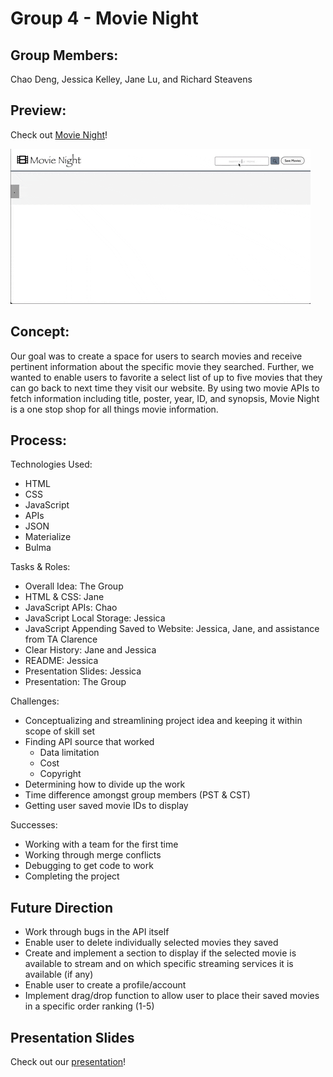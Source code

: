 # Group 4 - Movie Night

## Group Members:

Chao Deng, Jessica Kelley, Jane Lu, and Richard Steavens

## Preview:

Check out [Movie Night](https://xxundeadxxdemon.github.io/movie-night/)!

[![website demo](assets/Images/movie-night.gif)](https://media.giphy.com/media/DkT6g7T64tLEEaTdfu/giphy.gif)

## Concept:

Our goal was to create a space for users to search movies and receive pertinent information about the specific movie they searched. Further, we wanted to enable users to favorite a select list of up to five movies that they can go back to next time they visit our website. By using two movie APIs to fetch information including title, poster, year, ID, and synopsis, Movie Night is a one stop shop for all things movie information.

## Process:

Technologies Used:

- HTML
- CSS
- JavaScript
- APIs
- JSON
- Materialize
- Bulma

Tasks & Roles:

- Overall Idea: The Group
- HTML & CSS: Jane
- JavaScript APIs: Chao
- JavaScript Local Storage: Jessica
- JavaScript Appending Saved to Website: Jessica, Jane, and assistance from TA Clarence
- Clear History: Jane and Jessica
- README: Jessica
- Presentation Slides: Jessica
- Presentation: The Group

Challenges:

- Conceptualizing and streamlining project idea and keeping it within scope of skill set
- Finding API source that worked
  - Data limitation
  - Cost
  - Copyright
- Determining how to divide up the work
- Time difference amongst group members (PST & CST)
- Getting user saved movie IDs to display

Successes:

- Working with a team for the first time
- Working through merge conflicts
- Debugging to get code to work
- Completing the project

## Future Direction

- Work through bugs in the API itself
- Enable user to delete individually selected movies they saved
- Create and implement a section to display if the selected movie is available to stream and on which specific streaming services it is available (if any)
- Enable user to create a profile/account
- Implement drag/drop function to allow user to place their saved movies in a specific order ranking (1-5)

## Presentation Slides

Check out our [presentation](https://docs.google.com/presentation/d/1mZiuM9IAa2CaEQGjb5vFjvlfBJQ1YSJkdG5reZgpUtc/edit?usp=sharing)!
